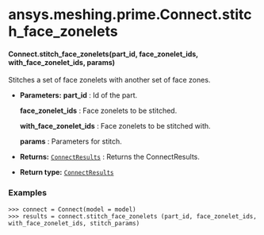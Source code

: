 # ansys.meshing.prime.Connect.stitch_face_zonelets

#### Connect.stitch_face_zonelets(part_id, face_zonelet_ids, with_face_zonelet_ids, params)

Stitches a set of face zonelets with another set of face zones.

* **Parameters:**
  **part_id**
  : Id of the part.

  **face_zonelet_ids**
  : Face zonelets to be stitched.

  **with_face_zonelet_ids**
  : Face zonelets to be stitched with.

  **params**
  : Parameters for stitch.
* **Returns:**
  [`ConnectResults`](ansys.meshing.prime.ConnectResults.md#ansys.meshing.prime.ConnectResults)
  : Returns the ConnectResults.
* **Return type:**
  [`ConnectResults`](ansys.meshing.prime.ConnectResults.md#ansys.meshing.prime.ConnectResults)

### Examples

```pycon
>>> connect = Connect(model = model)
>>> results = connect.stitch_face_zonelets (part_id, face_zonelet_ids, with_face_zonelet_ids, stitch_params)
```

<!-- !! processed by numpydoc !! -->
